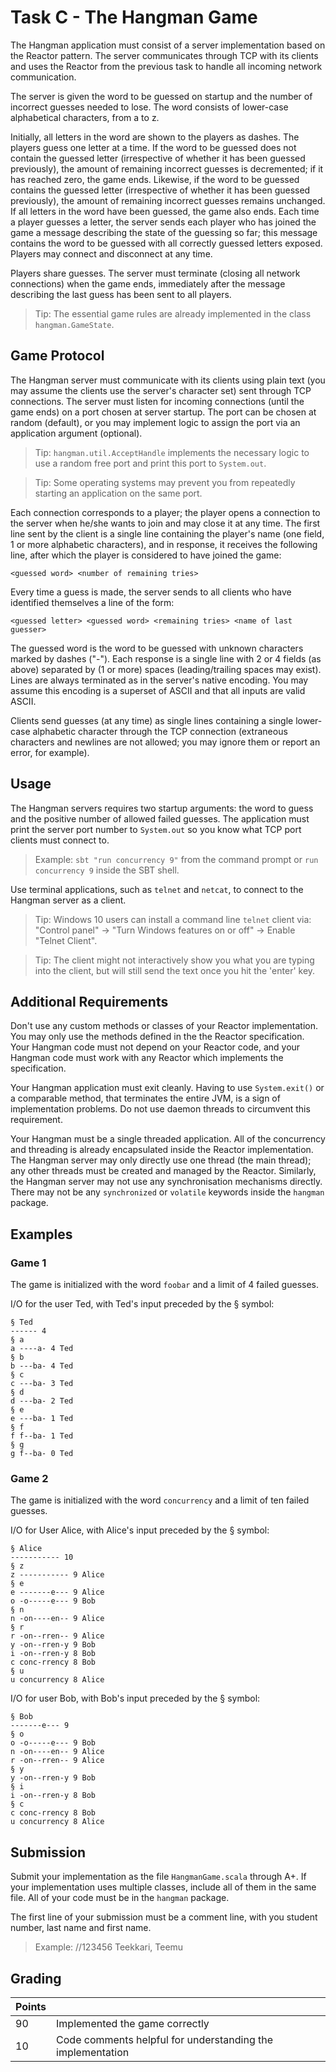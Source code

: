 # Task C - The Hangman Game

The Hangman application must consist of a server implementation based on the Reactor pattern. The server communicates through TCP with its clients and uses the Reactor from the previous task to handle all incoming network communication.

The server is given the word to be guessed on startup and the number of incorrect guesses needed to lose. The word consists of lower-case alphabetical characters, from a to z.

Initially, all letters in the word are shown to the players as dashes. The players guess one letter at a time. If the word to be guessed does not contain the guessed letter (irrespective of whether it has been guessed previously), the amount of remaining incorrect guesses is decremented; if it has reached zero, the game ends. Likewise, if the word to be guessed contains the guessed letter (irrespective of whether it has been guessed previously), the amount of remaining incorrect guesses remains unchanged. If all letters in the word have been guessed, the game also ends. Each time a player guesses a letter, the server sends each player who has joined the game a message describing the state of the guessing so far; this message contains the word to be guessed with all correctly guessed letters exposed. Players may connect and disconnect at any time.

Players share guesses. The server must terminate (closing all network connections) when the game ends, immediately after the message describing the last guess has been sent to all players.

> Tip: The essential game rules are already implemented in the class `hangman.GameState`.

## Game Protocol

The Hangman server must communicate with its clients using plain text (you may assume the clients use the server's character set) sent through TCP connections. The server must listen for incoming connections (until the game ends) on a port chosen at server startup. The port can be chosen at random (default), or you may implement logic to assign the port via an application argument (optional).

> Tip: `hangman.util.AcceptHandle` implements the necessary logic to use a random free port and print this port to `System.out`.

> Tip: Some operating systems may prevent you from repeatedly starting an application on the same port.

Each connection corresponds to a player; the player opens a connection to the server when he/she wants to join and may close it at any time. The first line sent by the client is a single line containing the player's name (one field, 1 or more alphabetic characters), and in response, it receives the following line, after which the player is considered to have joined the game:

```
<guessed word> <number of remaining tries>
```

Every time a guess is made, the server sends to all clients who have identified themselves a line of the form:

```
<guessed letter> <guessed word> <remaining tries> <name of last guesser>
```

The guessed word is the word to be guessed with unknown characters marked by dashes ("-"). Each response is a single line with 2 or 4 fields (as above) separated by (1 or more) spaces (leading/trailing spaces may exist). Lines are always terminated as in the server's native encoding. You may assume this encoding is a superset of ASCII and that all inputs are valid ASCII.

Clients send guesses (at any time) as single lines containing a single lower-case alphabetic character through the TCP connection (extraneous characters and newlines are not allowed; you may ignore them or report an error, for example).

## Usage 

The Hangman servers requires two startup arguments: the word to guess and the positive number of allowed failed guesses. The application must print the server port number to `System.out` so you know what TCP port clients must connect to.

> Example: `sbt "run concurrency 9"` from the command prompt or `run concurrency 9` inside the SBT shell.

Use terminal applications, such as `telnet` and `netcat`, to connect to the Hangman server as a client. 

> Tip: Windows 10 users can install a command line `telnet` client via: "Control panel" -> "Turn Windows features on or off" -> Enable "Telnet Client".

> Tip: The client might not interactively show you what you are typing into the client, but will still send the text once you hit the 'enter' key.

## Additional Requirements

Don't use any custom methods or classes of your Reactor implementation. You may only use the methods defined in the the Reactor specification. Your Hangman code must not depend on your Reactor code, and your Hangman code must work with any Reactor which implements the specification.

Your Hangman application must exit cleanly. Having to use `System.exit()` or a comparable method, that terminates the entire JVM, is a sign of implementation problems. Do not use daemon threads to circumvent this requirement.

Your Hangman must be a single threaded application. All of the concurrency and threading is already encapsulated inside the Reactor implementation. The Hangman server may only directly use one thread (the main thread); any other threads must be created and managed by the Reactor. Similarly, the Hangman server may not use any synchronisation mechanisms directly. There may not be any `synchronized` or `volatile` keywords inside the `hangman` package.

## Examples 

### Game 1

The game is initialized with the word `foobar` and a limit of 4 failed guesses.

I/O for the user Ted, with Ted's input preceded by the § symbol:

```
§ Ted
------ 4
§ a
a ----a- 4 Ted
§ b
b ---ba- 4 Ted
§ c
c ---ba- 3 Ted
§ d
d ---ba- 2 Ted
§ e
e ---ba- 1 Ted
§ f
f f--ba- 1 Ted
§ g
g f--ba- 0 Ted
```

### Game 2

The game is initialized with the word `concurrency` and a limit of ten failed guesses.

I/O for User Alice, with Alice's input preceded by the § symbol:

```
§ Alice
----------- 10
§ z
z ----------- 9 Alice
§ e
e -------e--- 9 Alice
o -o-----e--- 9 Bob
§ n
n -on----en-- 9 Alice
§ r
r -on--rren-- 9 Alice
y -on--rren-y 9 Bob
i -on--rren-y 8 Bob
c conc-rrency 8 Bob
§ u
u concurrency 8 Alice
```

I/O for user Bob, with Bob's input preceded by the § symbol:

```
§ Bob
-------e--- 9
§ o
o -o-----e--- 9 Bob
n -on----en-- 9 Alice
r -on--rren-- 9 Alice
§ y
y -on--rren-y 9 Bob
§ i
i -on--rren-y 8 Bob
§ c
c conc-rrency 8 Bob
u concurrency 8 Alice
```

## Submission

Submit your implementation as the file `HangmanGame.scala` through A+. If your implementation uses multiple classes, include all of them in the same file. All of your code must be in the `hangman` package.

The first line of your submission must be a comment line, with you student number, last name and first name.

> Example: //123456 Teekkari, Teemu

## Grading

| Points |  |
| ------ | ------ |
| 90 | Implemented the game correctly |
| 10 | Code comments helpful for understanding the implementation |
